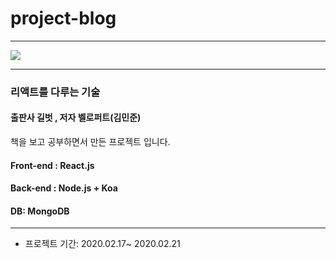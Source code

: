# project-blog

<hr/>


<img src="https://user-images.githubusercontent.com/58475668/76184361-ff450900-620e-11ea-87e2-a12a7d1d52dd.jpg"/>

<hr>

### 리액트를 다루는 기술
#### 출판사 길벗 , 저자 벨로퍼트(김민준)

<p> 책을 보고 공부하면서 만든 프로젝트 입니다.</p>

#### Front-end : React.js
#### Back-end : Node.js + Koa 
#### DB: MongoDB

<hr>

- 프로젝트 기간: 2020.02.17~ 2020.02.21


